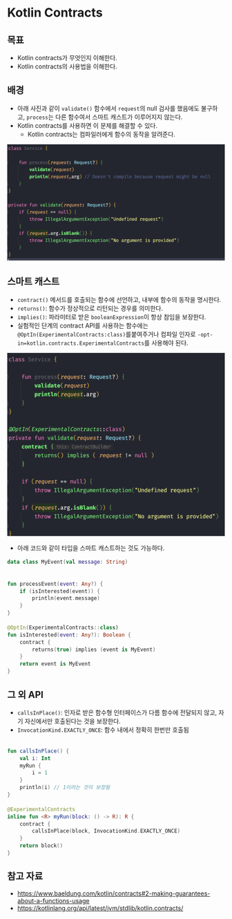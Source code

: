 # Kotlin Contracts

## 목표

- Kotlin contracts가 무엇인지 이해한다.
- Kotlin contracts의 사용법을 이해한다.

## 배경

- 아래 사진과 같이 `validate()` 함수에서 `request`의 null 검사를 했음에도 불구하고, `process`는 다른 함수여서 스마트 캐스트가 이루어지지 않는다.
- Kotlin contracts를 사용하면 이 문제를 해결할 수 있다.
	- Kotlin contracts는 컴파일러에게 함수의 동작을 알려준다.

![](assets/Pasted%20image%2020230427114443.png)

## 스마트 캐스트

- `contract()` 메서드를 호출되는 함수에 선언하고, 내부에 함수의 동작을 명시한다.
- `returns()`: 함수가 정상적으로 리턴되는 경우를 의미한다.
- `implies()`: 파라미터로 받은 `booleanExpression`이 항상 참임을 보장한다.
- 실험적인 단계의 contract API를 사용하는 함수에는 `@OptIn(ExperimentalContracts:class)`를붙여주거나 컴파일 인자로 `-opt-in=kotlin.contracts.ExperimentalContracts`를 사용해야 된다.

![](assets/Pasted%20image%2020230427115336.png)

- 아래 코드와 같이 타입을 스마트 캐스트하는 것도 가능하다.

```kotlin
data class MyEvent(val message: String)


fun processEvent(event: Any?) {
    if (isInterested(event)) {
        println(event.message) 
    }
}

@OptIn(ExperimentalContracts::class)
fun isInterested(event: Any?): Boolean {
    contract { 
        returns(true) implies (event is MyEvent)
    }
    return event is MyEvent
}
```

## 그 외 API

- `callsInPlace()`: 인자로 받은 함수형 인터페이스가 다름 함수에 전달되지 않고, 자기 자신에서만 호출된다는 것을 보장한다.
- `InvocationKind.EXACTLY_ONCE`: 함수 내에서 정확히 한번만 호출됨

```kotlin

fun callsInPlace() {
    val i: Int
    myRun {
        i = 1
    }
    println(i) // 1이라는 것이 보장됨
}

@ExperimentalContracts
inline fun <R> myRun(block: () -> R): R {
    contract {
        callsInPlace(block, InvocationKind.EXACTLY_ONCE)
    }
    return block()
}
```

## 참고 자료

- https://www.baeldung.com/kotlin/contracts#2-making-guarantees-about-a-functions-usage
- https://kotlinlang.org/api/latest/jvm/stdlib/kotlin.contracts/